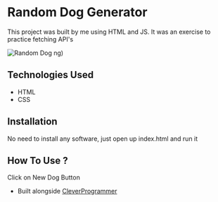 # Random Dog Generator


This project was built by me using HTML and JS. It was an exercise to practice fetching API's


![Random Dog](https://user-images.githubusercontent.com/78431899/189465812-cb291bac-3796-48d7-bba7-4de411633460.png)
ng)

## Technologies Used
* HTML
* CSS


## Installation
No need to install any software, just open up index.html and run it


## How To Use ?
Click on New Dog Button

- Built alongside [CleverProgrammer](https://www.youtube.com/watch?v=lI1ae4REbFM&t=22368s)
